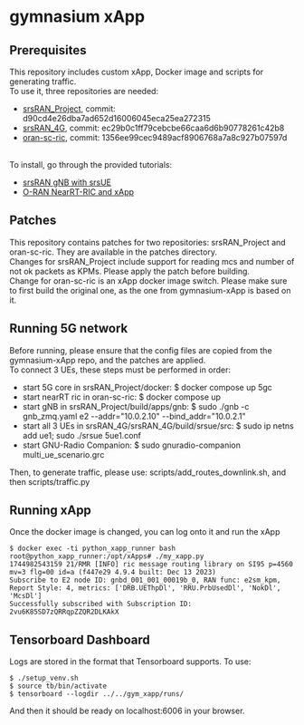 # gymnasium xApp
## Prerequisites
This repository includes custom xApp, Docker image and scripts for generating traffic.<br>
To use it, three repositories are needed:
 - [srsRAN\_Project](https://github.com/srsran/srsRAN_Project), commit: d90cd4e26dba7ad652d16006045eca25ea272315
 - [srsRAN\_4G](https://github.com/srsran/srsRAN_4G), commit: ec29b0c1ff79cebcbe66caa6d6b90778261c42b8
 - [oran-sc-ric](https://github.com/srsran/oran-sc-ric), commit: 1356ee99cec9489acf8906768a7a8c927b07597d
<br>
To install, go through the provided tutorials:

 - [srsRAN gNB with srsUE](https://docs.srsran.com/projects/project/en/latest/tutorials/source/srsUE/source/index.html)
 - [O-RAN NearRT-RIC and xApp](https://docs.srsran.com/projects/project/en/latest/tutorials/source/near-rt-ric/source/index.html)

## Patches
This repository contains patches for two repositories: srsRAN\_Project and oran-sc-ric.
They are available in the patches directory.<br>
Changes for srsRAN\_Project include support for reading mcs and number of not ok packets as KPMs.
Please apply the patch before building.<br>
Change for oran-sc-ric is an xApp docker image switch. Please make sure to first build the original one, as the one from gymnasium-xApp is based on it.
## Running 5G network
Before running, please ensure that the config files are copied from the gymnasium-xApp repo, and the patches are applied.<br>
To connect 3 UEs, these steps must be performed in order:
 - start 5G core in srsRAN\_Project/docker:  $ docker compose up 5gc
 - start nearRT ric in oran-sc-ric:  $ docker compose up
 - start gNB in srsRAN\_Project/build/apps/gnb:  $ sudo ./gnb -c gnb\_zmq.yaml e2 --addr="10.0.2.10" --bind\_addr="10.0.2.1"
 - start all 3 UEs in srsRAN\_4G/srsRAN\_4G/build/srsue/src:  $ sudo ip netns add ue1; sudo ./srsue 5ue1.conf
 - start GNU-Radio Companion:  $ sudo gnuradio-companion multi\_ue\_scenario.grc

Then, to generate traffic, please use: scripts/add\_routes\_downlink.sh, and then scripts/traffic.py
## Running xApp
Once the docker image is changed, you can log onto it and run the xApp
```console
$ docker exec -ti python_xapp_runner bash
root@python_xapp_runner:/opt/xApps# ./my_xapp.py
1744982543159 21/RMR [INFO] ric message routing library on SI95 p=4560 mv=3 flg=00 id=a (f447e29 4.9.4 built: Dec 13 2023)
Subscribe to E2 node ID: gnbd_001_001_00019b_0, RAN func: e2sm_kpm, Report Style: 4, metrics: ['DRB.UEThpDl', 'RRU.PrbUsedDl', 'NokDl', 'McsDl']
Successfully subscribed with Subscription ID:  2vu6K85SD7zQRRqpZZQR2DLKAkX
```
## Tensorboard Dashboard
Logs are stored in the format that Tensorboard supports. To use:
```console
$ ./setup_venv.sh
$ source tb/bin/activate
$ tensorboard --logdir ../../gym_xapp/runs/
```
And then it should be ready on localhost:6006 in your browser.
